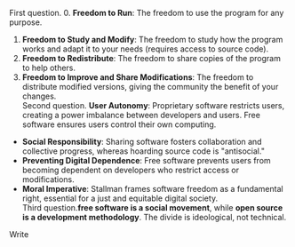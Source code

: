 First question.
 0. **Freedom to Run**: The freedom to use the program for any purpose.  
1. **Freedom to Study and Modify**: The freedom to study how the program works and adapt it to your needs (requires access to source code).  
2. **Freedom to Redistribute**: The freedom to share copies of the program to help others.  
3. **Freedom to Improve and Share Modifications**: The freedom to distribute modified versions, giving the community the benefit of your changes.  
Second question. **User Autonomy**: Proprietary software restricts users, creating a power imbalance between developers and users. Free software ensures users control their own computing.  
- **Social Responsibility**: Sharing software fosters collaboration and collective progress, whereas hoarding source code is "antisocial."  
- **Preventing Digital Dependence**: Free software prevents users from becoming dependent on developers who restrict access or modifications.  
- **Moral Imperative**: Stallman frames software freedom as a fundamental right, essential for a just and equitable digital society.  
Third question.**free software is a social movement**, while **open source is a development methodology**. The divide is ideological, not technical.


Write 
  
